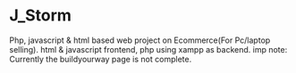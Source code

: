 # J_Storm
Php, javascript & html  based web project on Ecommerce(For Pc/laptop selling). 
html & javascript frontend, php using xampp as backend.
imp note: Currently the buildyourway page is not complete.
